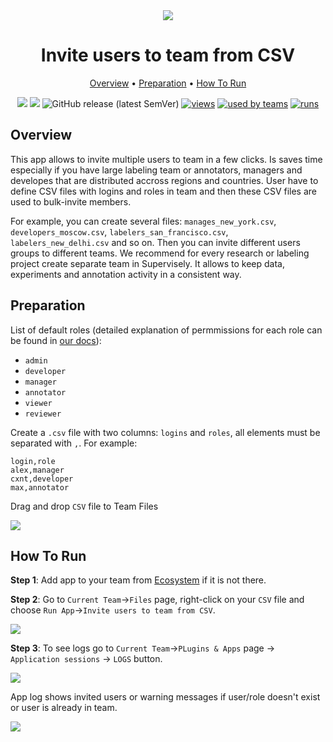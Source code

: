 <div align="center" markdown>

<img src="https://i.imgur.com/3Ty8mqK.png"/>

# Invite users to team from CSV

<p align="center">

  <a href="#Overview">Overview</a> •
  <a href="#Preparation">Preparation</a> •
  <a href="#How-To-Run">How To Run</a>
</p>

[![](https://img.shields.io/badge/supervisely-ecosystem-brightgreen)](https://ecosystem.supervise.ly/apps/invite-users-to-team-from-CSV)
[![](https://img.shields.io/badge/slack-chat-green.svg?logo=slack)](https://supervise.ly/slack)
![GitHub release (latest SemVer)](https://img.shields.io/github/v/release/supervisely-ecosystem/invite-users-to-team-from-CSV)
[![views](https://app.supervise.ly/public/api/v3/ecosystem.counters?repo=supervisely-ecosystem/invite-users-to-team-from-CSV&counter=views&label=views)](https://supervise.ly)
[![used by teams](https://app.supervise.ly/public/api/v3/ecosystem.counters?repo=supervisely-ecosystem/invite-users-to-team-from-CSV&counter=downloads&label=used%20by%20teams)](https://supervise.ly)
[![runs](https://app.supervise.ly/public/api/v3/ecosystem.counters?repo=supervisely-ecosystem/invite-users-to-team-from-CSV&counter=runs&label=runs&123)](https://supervise.ly)

</div>

## Overview

This app allows to invite multiple users to team in a few clicks. Is saves time especially if you have large labeling team or annotators, managers and developes that are distributed accross regions and countries. User have to define CSV files with logins and roles in team and then these CSV files are used to bulk-invite members. 

For example, you can create several files: `manages_new_york.csv`, `developers_moscow.csv`, `labelers_san_francisco.csv`, `labelers_new_delhi.csv` and so on. Then you can invite different users groups to different teams. We recommend for every research or labeling project create separate team in Supervisely. It allows to keep data, experiments and annotation activity in a consistent way.

## Preparation

List of default roles (detailed explanation of permmissions for each role can be found in [our docs](https://docs.supervise.ly/collaboration/members)):
- `admin`
- `developer`
- `manager`
- `annotator` 
- `viewer`
- `reviewer`

Create a `.csv` file with two columns: `logins` and `roles`, all elements must be separated with `,`. For example:

```
login,role
alex,manager 
cxnt,developer
max,annotator
```

Drag and drop `CSV` file to Team Files

<img src="https://i.imgur.com/SE1s0OF.png"/>



## How To Run 

**Step 1**: Add app to your team from [Ecosystem](https://ecosystem.supervise.ly/apps/invite-users-to-team-from-CSV) if it is not there.

**Step 2**: Go to `Current Team`->`Files` page, right-click on your `CSV` file  and choose `Run App`->`Invite users to team from CSV`. 

<img src="https://i.imgur.com/B1z7Ltf.png"/>


**Step 3**: To see logs go to `Current Team`->`PLugins & Apps` page -> `Application sessions` -> `LOGS` button.  

<img src="https://i.imgur.com/cSaKmoI.png"/>


App log shows invited users or warning messages if user/role doesn't exist or user is already in team.

<img src="https://i.imgur.com/Mg01tRT.png"/>

